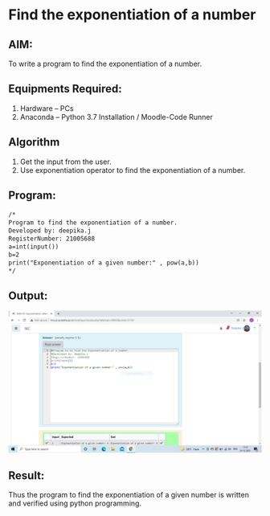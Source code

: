 # Find the exponentiation of a number

## AIM:
To write a program to find the exponentiation of a number.

## Equipments Required:
1. Hardware – PCs
2. Anaconda – Python 3.7 Installation / Moodle-Code Runner

## Algorithm
1. Get the input from the user.
2. Use exponentiation operator to find the exponentiation of a number.

## Program:
```
/*
Program to find the exponentiation of a number.
Developed by: deepika.j
RegisterNumber: 21005688
a=int(input())
b=2
print("Exponentiation of a given number:" , pow(a,b))
*/
```

## Output:
![output](.//EX1.PNG)


## Result:
Thus the program to find the exponentiation of a given number is written and verified using python programming.
